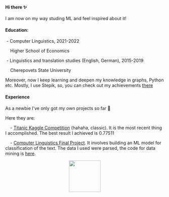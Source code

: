 #### Hi there ✨
I am now on my way studing ML and feel inspired about it!

#### Education:

&nbsp;- Computer Linguistics, 2021-2022

&nbsp;&nbsp;&nbsp;&nbsp;Higher School of Economics

&nbsp;- Linguistics and translation studies (English, German), 2015-2019

&nbsp;&nbsp;&nbsp;&nbsp;Cherepovets State University

Moreover, now I keep learning and deepen my knowledge in graphs, Python etc. Mostly, I use Stepik, so, you can check out my achievements [there](https://stepik.org/users/49554936?auth=login&preview=true)

#### Experience

As a newbie I've only got my own projects so far 🐣

Here they are:

&nbsp;&nbsp;&nbsp;&nbsp;- [Titanic Kaggle Competition]() (hahaha, classic). It is the most recent thing I accomplished. The best result I achieved is 0.77511

&nbsp;&nbsp;&nbsp;&nbsp;- [Computer Linguistics Final Project](https://github.com/halk1311/newborn/blob/main/Finals.ipynb). 
It involves building an ML model for classification of the text. The data I used were parsed, the code for data mining is [here](https://github.com/halk1311/newborn#:~:text=%D0%9F%D1%80%D0%BE%D0%B5%D0%BA%D1%82_%D0%BF%D0%BE%D0%B4%D0%B1%D0%BE%D1%80%D0%B0_%D1%80%D0%B5%D1%86%D0%B5%D0%BF%D1%82%D0%BE%D0%B2.ipynb).


<div id="header" align="center">
  <img src="https://media.giphy.com/media/5WILqPq29TyIkVCSej/giphy.gif" width="100"/>
</div>

<!--
**halk1311/halk1311** is a ✨ _special_ ✨ repository because its `README.md` (this file) appears on your GitHub profile.

Here are some ideas to get you started:

- 🔭 I’m currently working on ...
- 🌱 I’m currently learning ...
- 👯 I’m looking to collaborate on ...
- 🤔 I’m looking for help with ...
- 💬 Ask me about ...
- 📫 How to reach me: ...
- 😄 Pronouns: ...
- ⚡ Fun fact: ...
-->
